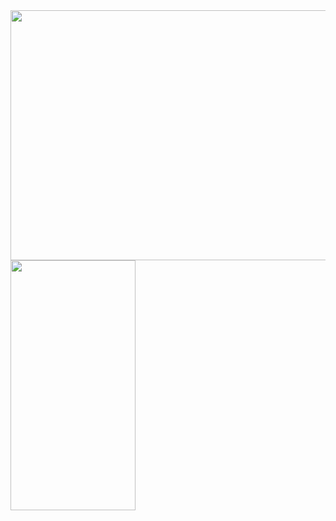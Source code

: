 

<img src="https://github.com/user-attachments/assets/0099db7c-e3ad-464c-8ddf-a9b7c3d63d8c" width="600" height="400">
<img src="https://github.com/user-attachments/assets/137ee0b8-4c72-4900-bf7c-4bb61527b055" width="200" height="400">
